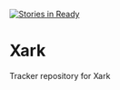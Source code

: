 [![Stories in Ready](https://badge.waffle.io/SpencerMalone/Xark.png?label=ready&title=Ready)](https://waffle.io/SpencerMalone/Xark)
# Xark
Tracker repository for Xark
